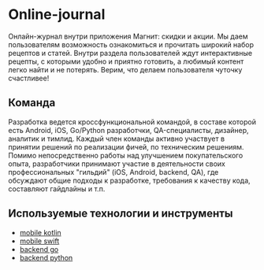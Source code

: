 # Online-journal

Онлайн-журнал внутри приложения Магнит: скидки и акции. Мы даем пользователям возможность ознакомиться и прочитать широкий набор рецептов и статей. Внутри раздела пользователей ждут интерактивные рецепты, с которыми удобно и приятно готовить, а любимый контент легко найти и не потерять. Верим, что делаем пользователя чуточку счастливее!

## Команда

Разработка ведется кроссфункциональной командой, в составе которой есть Android, iOS, Go/Python разработчки, QA-специалисты, дизайнер, аналитик и тимлид. Каждый член команды активно участвует в принятии решений по реализации фичей, по техническим решениям. Помимо непосредственно работы над улучшением покупательского опыта, разработчики принимают участие в деятельности своих профессиональных "гильдий" (iOS, Android, backend, QA), где обсуждают общие подходы к разработке, требования к качеству кода, составляют гайдлайны и т.п.

## Используемые технологии и инструменты

* [mobile kotlin](../tech/kotlin.md)
* [mobile swift](../tech/swift.md)
* [backend go](../tech/golang.md)
* [backend python](../tech/python.md)
